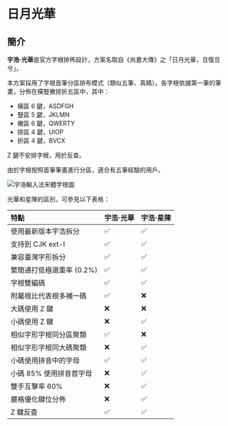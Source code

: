 # 日月光華

## 簡介

**宇浩·光華**是官方字根排佈設計，方案名取自《尚書大傳》之「日月光華，旦復旦兮」。

本方案採用了字根首筆分區排布模式（類似五筆、真碼）。各字根依據第一筆的筆畫，分佈在橫豎撇捺折五區中，其中：

- 橫區 6 鍵，ASDFGH
- 豎區 5 鍵，JKLMN
- 撇區 6 鍵，QWERTY
- 捺區 4 鍵，UIOP
- 折區 4 鍵，BVCX

Z 鍵不安排字根，用於反查。

由於字根按照首筆筆畫進行分區，適合有五筆經驗的用戶。

![宇浩輸入法宋體字根圖](/yulight.png)

光華和星陳的區別，可參見以下表格：

| 特點                      | 宇浩·光華 | 宇浩·星陳 |
| :------------------------ | :-------- | :-------- |
| 使用最新版本宇浩拆分      | ✅         | ✅         |
| 支持到 CJK ext-I          | ✅         | ✅         |
| 兼容臺灣字形拆分          | ✅         | ✅         |
| 繁簡通打低極選重率 (0.2%) | ✅         | ✅         |
| 字根雙編碼                | ✅         | ✅         |
| 附屬根比代表根多補一碼    | ✅         | ❌         |
| 大碼使用 Z 鍵             | ❌         | ❌         |
| 小碼使用 Z 鍵             | ❌         | ✅         |
| 相似字形字根同分區聚類    | ✅         | ❌         |
| 相似字形字根同大碼聚類    | ❌         | ✅         |
| 小碼使用拼音中的字母      | ✅         | ✅         |
| 小碼 85% 使用拼音首字母   | ❌         | ✅         |
| 雙手互擊率 60%            | ❌         | ✅         |
| 嚴格優化鍵位分佈          | ❌         | ✅         |
| Z 鍵反查                  | ✅         | ✅         |
